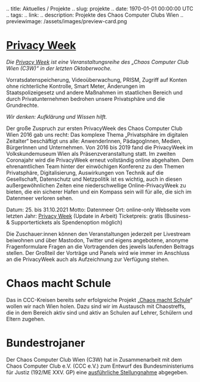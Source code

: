 .. title: Aktuelles / Projekte
.. slug: projekte
.. date: 1970-01-01 00:00:00 UTC
.. tags:
.. link:
.. description: Projekte des Chaos Computer Clubs Wien
.. previewimage: /assets/images/preview-card.png

# [Privacy Week](https://privacyweek.at/)

*Die [Privacy Week](https://privacyweek.at/) ist eine Veranstaltungsreihe des „Chaos Computer Club Wien (C3W)“ in der letzten Oktoberwoche.*

Vorratsdatenspeicherung, Videoüberwachung, PRISM, Zugriff auf Konten ohne richterliche Kontrolle, Smart Meter, Änderungen im Staatspolizeigesetz und andere Maßnahmen im staatlichen Bereich und durch Privatunternehmen bedrohen unsere Privatsphäre und die Grundrechte.

*Wir denken: Aufklärung und Wissen hilft.*

Der große Zuspruch zur ersten PrivacyWeek des Chaos Computer Club Wien 2016 gab uns recht: Das komplexe Thema „Privatsphäre im digitalen Zeitalter“ beschäftigt uns alle: AnwenderInnen, PädagogInnen, Medien, BürgerInnen und Unternehmen. Von 2016 bis 2019 fand die PrivacyWeek im Volkskundemuseum Wien als Präsenzveranstaltung statt. Im zweiten Coronajahr wird die PrivacyWeek erneut vollständig online abgehalten. Dem ehrenamtlichen Team hinter der einwöchigen Konferenz zu den Themen Privatsphäre, Digitalisierung, Auswirkungen von Technik auf die Gesellschaft, Datenschutz und Netzpolitik ist es wichtig, auch in diesen außergewöhnlichen Zeiten eine niederschwellige Online-PrivacyWeek zu bieten, die ein sicherer Hafen und ein Kompass sein will für alle, die sich im Datenmeer verloren sehen.

Datum: 25. bis 31.10.2021
Motto: Datenmeer
Ort: online-only
Webseite vom letzten Jahr: [Privacy Week](https://privacyweek.at/) (Update in Arbeit)
Ticketpreis: gratis (Business- & Supportertickets als Spendenoption möglich)

Die Zuschauer:innen können den Veranstaltungen jederzeit per Livestream beiwohnen und über Mastodon, Twitter und eigens angebotene, anonyme Fragenformulare Fragen an die Vortragenden des jeweils laufenden Beitrags stellen. Der Großteil der Vorträge und Panels wird wie immer im Anschluss an die PrivacyWeek auch als Aufzeichnung zur Verfügung stehen. 



# Chaos macht Schule
Das in CCC-Kreisen bereits sehr erfolgreiche Projekt „[Chaos macht Schule](/schule)“ wollen wir nach Wien holen. Dazu sind wir im Austausch mit Chaostreffs, die in dem Bereich aktiv sind und aktiv an Schulen auf Lehrer, Schülern und Eltern zugehen.

# Bundestrojaner
Der Chaos Computer Club Wien (C3W) hat in Zusammenarbeit mit dem  Chaos Computer Club e.V. (CCC e.V.) zum Entwurf des Bundesministeriums für Justiz (192/ME XXV. GP) eine [ausführliche Stellungnahme](link://slug/192ME_stellungnahme_staatstrojaner) abgegeben.
